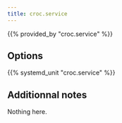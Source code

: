 ```yaml
---
title: croc.service
---
```


{{% provided_by "croc.service" %}}

## Options

{{% systemd_unit "croc.service" %}}

## Additionnal notes

Nothing here.